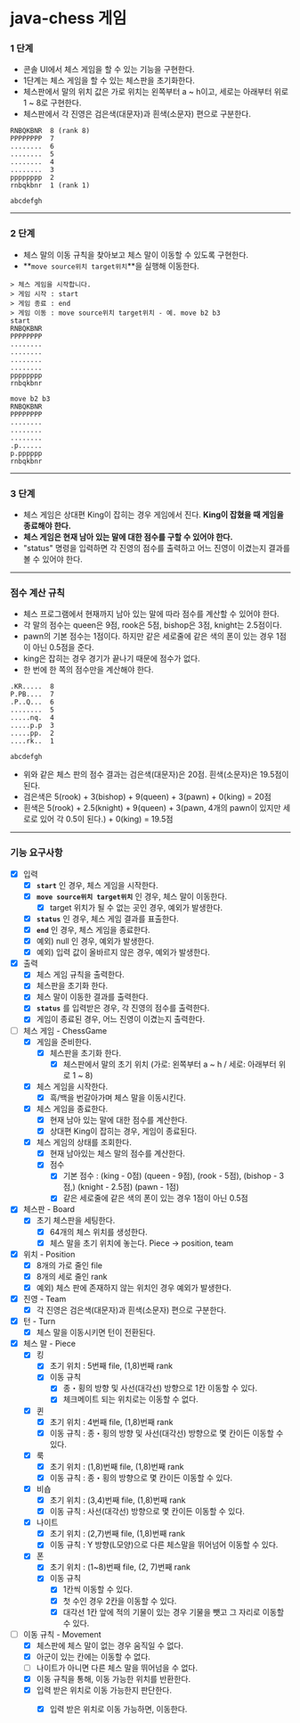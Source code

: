 # java-chess 게임

### 1 단계

- 콘솔 UI에서 체스 게임을 할 수 있는 기능을 구현한다.
- 1단계는 체스 게임을 할 수 있는 체스판을 초기화한다.
- 체스판에서 말의 위치 값은 가로 위치는 왼쪽부터 a ~ h이고, 세로는 아래부터 위로 1 ~ 8로 구현한다.
- 체스판에서 각 진영은 검은색(대문자)과 흰색(소문자) 편으로 구분한다.

```
RNBQKBNR  8 (rank 8)
PPPPPPPP  7
........  6
........  5
........  4
........  3
pppppppp  2
rnbqkbnr  1 (rank 1)

abcdefgh
```

***

### 2 단계

- 체스 말의 이동 규칙을 찾아보고 체스 말이 이동할 수 있도록 구현한다.
- **`move source위치 target위치`**을 실행해 이동한다.

```
> 체스 게임을 시작합니다.
> 게임 시작 : start
> 게임 종료 : end
> 게임 이동 : move source위치 target위치 - 예. move b2 b3
start
RNBQKBNR
PPPPPPPP
........
........
........
........
pppppppp
rnbqkbnr

move b2 b3
RNBQKBNR
PPPPPPPP
........
........
........
.p......
p.pppppp
rnbqkbnr
```

***

### 3 단계

- 체스 게임은 상대편 King이 잡히는 경우 게임에서 진다. **King이 잡혔을 때 게임을 종료해야 한다.**
- **체스 게임은 현재 남아 있는 말에 대한 점수를 구할 수 있어야 한다.**
- "status" 명령을 입력하면 각 진영의 점수를 출력하고 어느 진영이 이겼는지 결과를 볼 수 있어야 한다.

***

### **점수 계산 규칙**

- 체스 프로그램에서 현재까지 남아 있는 말에 따라 점수를 계산할 수 있어야 한다.
- 각 말의 점수는 queen은 9점, rook은 5점, bishop은 3점, knight는 2.5점이다.
- pawn의 기본 점수는 1점이다. 하지만 같은 세로줄에 같은 색의 폰이 있는 경우 1점이 아닌 0.5점을 준다.
- king은 잡히는 경우 경기가 끝나기 때문에 점수가 없다.
- 한 번에 한 쪽의 점수만을 계산해야 한다.

```
.KR.....  8
P.PB....  7
.P..Q...  6
........  5
.....nq.  4
.....p.p  3
.....pp.  2
....rk..  1

abcdefgh
```

- 위와 같은 체스 판의 점수 결과는 검은색(대문자)은 20점. 흰색(소문자)은 19.5점이 된다.
- 검은색은 5(rook) + 3(bishop) + 9(queen) + 3(pawn) + 0(king) = 20점
- 흰색은 5(rook) + 2.5(knight) + 9(queen) + 3(pawn, 4개의 pawn이 있지만 세로로 있어 각 0.5이 된다.) + 0(king) = 19.5점

***

### 기능 요구사항

- [x] 입력
  - [x] **`start`** 인 경우, 체스 게임을 시작한다.
  - [x] **`move source위치 target위치`** 인 경우, 체스 말이 이동한다.
      - [X] target 위치가 될 수 없는 곳인 경우, 예외가 발생한다.
  - [X] **`status`** 인 경우, 체스 게임 결과를 표출한다.
  - [x] **`end`** 인 경우, 체스 게임을 종료한다.
  - [x] 예외) null 인 경우, 예외가 발생한다.
  - [x] 예외) 입력 값이 올바르지 않은 경우, 예외가 발생한다.

- [x] 출력
  - [x] 체스 게임 규칙을 출력한다.
  - [x] 체스판을 초기화 한다.
  - [x] 체스 말이 이동한 결과를 출력한다.
  - [x] **`status`** 를 입력받은 경우, 각 진영의 점수를 출력한다.
  - [x] 게임이 종료된 경우, 어느 진영이 이겼는지 출력한다.

- [ ] 체스 게임 - ChessGame
  - [x] 게임을 준비한다.
    - [x] 체스판을 초기화 한다.
      - [x] 체스판에서 말의 초기 위치 (가로: 왼쪽부터 a ~ h / 세로: 아래부터 위로 1 ~ 8)
  - [x] 체스 게임을 시작한다.
    - [x] 흑/백을 번갈아가며 체스 말을 이동시킨다.
  - [x] 체스 게임을 종료한다.
    - [x] 현재 남아 있는 말에 대한 점수를 계산한다.
    - [x] 상대편 King이 잡히는 경우, 게임이 종료된다.
  - [x] 체스 게임의 상태를 조회한다.
    - [x] 현재 남아있는 체스 말의 점수를 계산한다. 
    - [x] 점수
      - [x] 기본 점수 : (king - 0점) (queen - 9점), (rook - 5점), (bishop - 3점,) (knight - 2.5점) (pawn - 1점)
      - [x] 같은 세로줄에 같은 색의 폰이 있는 경우 1점이 아닌 0.5점

- [x] 체스판 - Board
  - [x] 초기 체스판을 세팅한다.
    - [x] 64개의 체스 위치를 생성한다.
    - [x] 체스 말을 초기 위치에 놓는다. Piece -> position, team

- [x] 위치 - Position
  - [x] 8개의 가로 줄인 file
  - [x] 8개의 세로 줄인 rank
  - [x] 예외) 체스 판에 존재하지 않는 위치인 경우 예외가 발생한다.

- [x] 진영 - Team
  - [x] 각 진영은 검은색(대문자)과 흰색(소문자) 편으로 구분한다.

- [x] 턴 - Turn
  - [x] 체스 말을 이동시키면 턴이 전환된다.

- [X] 체스 말 - Piece
  - [x] 킹
    - [x] 초기 위치 : 5번째 file, (1,8)번째 rank
    - [x] 이동 규칙
      - [x] 종・횡의 방향 및 사선(대각선) 방향으로 1칸 이동할 수 있다.
      - [x] 체크메이트 되는 위치로는 이동할 수 없다.
  - [x] 퀸
    - [x] 초기 위치 : 4번째 file, (1,8)번째 rank
    - [x] 이동 규칙 : 종・횡의 방향 및 사선(대각선) 방향으로 몇 칸이든 이동할 수 있다. 
  - [x] 룩
    - [x] 초기 위치 : (1,8)번째 file, (1,8)번째 rank
    - [x] 이동 규칙 : 종・횡의 방향으로 몇 칸이든 이동할 수 있다.
  - [x] 비숍
    - [x] 초기 위치 : (3,4)번째 file, (1,8)번째 rank
    - [x] 이동 규칙 : 사선(대각선) 방향으로 몇 칸이든 이동할 수 있다.
  - [x] 나이트
    - [x] 초기 위치 : (2,7)번째 file, (1,8)번째 rank
    - [x] 이동 규칙 : Y 방향(L모양)으로 다른 체스말을 뛰어넘어 이동할 수 있다.
  - [x] 폰
    - [x] 초기 위치 : (1~8)번째 file, (2, 7)번째 rank
    - [x] 이동 규칙  
      - [x] 1칸씩 이동할 수 있다. 
      - [x] 첫 수인 경우 2칸을 이동할 수 있다.
      - [x] 대각선 1칸 앞에 적의 기물이 있는 경우 기물을 뺏고 그 자리로 이동할 수 있다.

- [ ] 이동 규칙 - Movement
  - [x] 체스판에 체스 말이 없는 경우 움직일 수 없다.
  - [x] 아군이 있는 칸에는 이동할 수 없다.
  - [ ] 나이트가 아니면 다른 체스 말을 뛰어넘을 수 없다.
  - [x] 이동 규칙을 통해, 이동 가능한 위치를 반환한다.
  - [X] 입력 받은 위치로 이동 가능한지 판단한다.
    - [x] 입력 받은 위치로 이동 가능하면, 이동한다.

